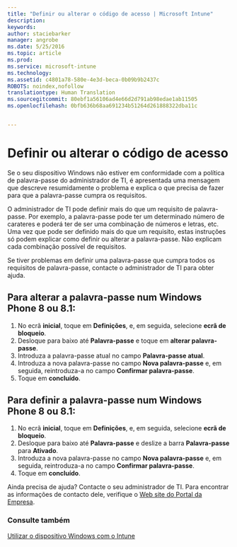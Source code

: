```yaml
---
title: "Definir ou alterar o código de acesso | Microsoft Intune"
description: 
keywords: 
author: staciebarker
manager: angrobe
ms.date: 5/25/2016
ms.topic: article
ms.prod: 
ms.service: microsoft-intune
ms.technology: 
ms.assetid: c4801a78-580e-4e3d-beca-0b09b9b2437c
ROBOTS: noindex,nofollow
translationtype: Human Translation
ms.sourcegitcommit: 80ebf1a56106ad4e66d2d791ab98edae1ab11505
ms.openlocfilehash: 0bfb636b68aa691234b51264d261888322dba11c


---
```


# Definir ou alterar o código de acesso

Se o seu dispositivo Windows não estiver em conformidade com a política de palavra-passe do administrador de TI, é apresentada uma mensagem que descreve resumidamente o problema e explica o que precisa de fazer para que a palavra-passe cumpra os requisitos.

O administrador de TI pode definir mais do que um requisito de palavra-passe. Por exemplo, a palavra-passe pode ter um determinado número de carateres e poderá ter de ser uma combinação de números e letras, etc. Uma vez que pode ser definido mais do que um requisito, estas instruções só podem explicar como definir ou alterar a palavra-passe. Não explicam cada combinação possível de requisitos.

Se tiver problemas em definir uma palavra-passe que cumpra todos os requisitos de palavra-passe, contacte o administrador de TI para obter ajuda.

## Para alterar a palavra-passe num Windows Phone 8 ou 8.1:

1. No ecrã **inicial**, toque em **Definições**, e, em seguida, selecione **ecrã de bloqueio**.
2. Desloque para baixo até **Palavra-passe** e toque em **alterar palavra-passe**.
3. Introduza a palavra-passe atual no campo **Palavra-passe atual**.
4. Introduza a nova palavra-passe no campo **Nova palavra-passe** e, em seguida, reintroduza-a no campo **Confirmar palavra-passe**.
4. Toque em **concluído**.

## Para definir a palavra-passe num Windows Phone 8 ou 8.1:

1. No ecrã **inicial**, toque em **Definições**, e, em seguida, selecione **ecrã de bloqueio**.
2. Desloque para baixo até **Palavra-passe** e deslize a barra **Palavra-passe** para **Ativado**.
3. Introduza a nova palavra-passe no campo **Nova palavra-passe** e, em seguida, reintroduza-a no campo **Confirmar palavra-passe**.
4. Toque em **concluído**.

Ainda precisa de ajuda? Contacte o seu administrador de TI. Para encontrar as informações de contacto dele, verifique o [Web site do Portal da Empresa](http://portal.manage.microsoft.com).

### Consulte também
[Utilizar o dispositivo Windows com o Intune](using-your-windows-device-with-intune.md)



<!--HONumber=Aug16_HO1-->


